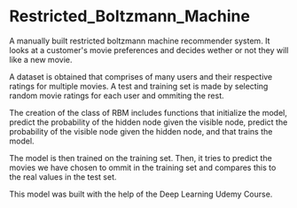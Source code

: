 # Restricted_Boltzmann_Machine
A manually built restricted boltzmann machine recommender system. It looks at a customer's movie preferences and decides wether or not they will like a new movie.

A dataset is obtained that comprises of many users and their respective ratings for multiple movies. A test and training set is made by selecting random movie ratings for each user and ommiting the rest.

The creation of the class of RBM includes functions that initialize the model, predict the probability of the hidden node given the visible node, predict the probability of the visible node given the hidden node, and that trains the model.

The model is then trained on the training set. Then, it tries to predict the movies we have chosen to ommit in the training set and compares this to the real values in the test set.

This model was built with the help of the Deep Learning Udemy Course.
